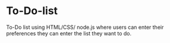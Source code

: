 # To-Do-list
To-Do list using HTML/CSS/ node.js where users can enter their preferences they can enter the list they want to do. 

